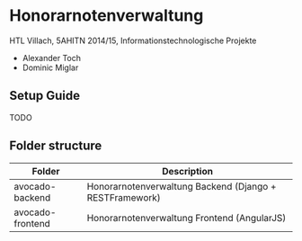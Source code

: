 # Honorarnotenverwaltung

HTL Villach, 5AHITN 2014/15, Informationstechnologische Projekte

* Alexander Toch
* Dominic Miglar

## Setup Guide

TODO

## Folder structure

| Folder           | Description |
| ---------------- | ------------------------------------------------------- |
| avocado-backend  | Honorarnotenverwaltung Backend (Django + RESTFramework) |
| avocado-frontend | Honorarnotenverwaltung Frontend (AngularJS)             |



